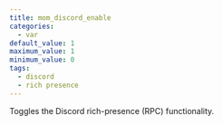 ```yaml
---
title: mom_discord_enable
categories:
  - var
default_value: 1
maximum_value: 1
minimum_value: 0
tags:
  - discord
  - rich presence
---
```


Toggles the Discord rich-presence (RPC) functionality.
